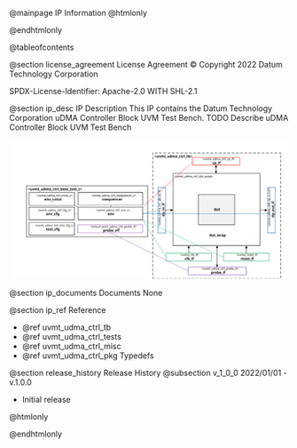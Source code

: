@mainpage IP Information
@htmlonly
<div class="autonumbering">
@endhtmlonly



@tableofcontents



@section license_agreement License Agreement
© Copyright 2022 Datum Technology Corporation

SPDX-License-Identifier: Apache-2.0 WITH SHL-2.1



@section ip_desc IP Description
This IP contains the Datum Technology Corporation uDMA Controller Block UVM Test Bench.
TODO Describe uDMA Controller Block UVM Test Bench

![uDMA Controller Block UVM Test Bench Block Diagram](tb_block_diagram.svg)


@section ip_documents Documents
None


@section ip_ref Reference
 * @ref uvmt_udma_ctrl_tb
 * @ref uvmt_udma_ctrl_tests
 * @ref uvmt_udma_ctrl_misc
 * @ref uvmt_udma_ctrl_pkg Typedefs





@section release_history Release History
@subsection v_1_0_0 2022/01/01 - v.1.0.0
- Initial release



@htmlonly
</div>
@endhtmlonly